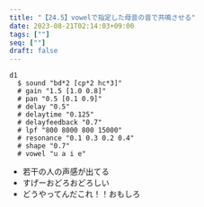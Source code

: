 ```yaml
---
title: "【24.5】vowelで指定した母音の音で共鳴させる"
date: 2023-08-21T02:14:03+09:00
tags: [""]
seq: [""]
draft: false
---
```


```
d1
  $ sound "bd*2 [cp*2 hc*3]"
  # gain "1.5 [1.0 0.8]"
  # pan "0.5 [0.1 0.9]"
  # delay "0.5"
  # delaytime "0.125"
  # delayfeedback "0.7"
  # lpf "800 8000 800 15000"
  # resonance "0.1 0.3 0.2 0.4"
  # shape "0.7"
  # vowel "u a i e"
```

- 若干の人の声感が出てる
- すげーおどろおどろしい
- どうやってんだこれ！！おもしろ